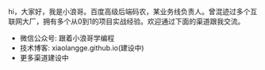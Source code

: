 hi，大家好，我是小浪哥。百度高级后端码农，某业务线负责人。曾混迹过多个互联网大厂，拥有多个从0到1的项目实战经验。欢迎通过下面的渠道跟我交流。

* 微信公众号: 跟着小浪哥学编程
* 技术博客: xiaolangge.github.io(建设中)
* 更多渠道建设中

